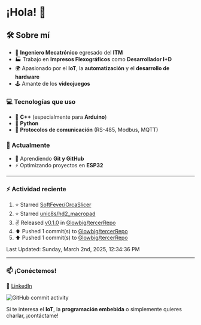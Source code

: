 # ¡Hola! 👋

## 🛠 Sobre mí

- 🤖 **Ingeniero Mecatrónico** egresado del **ITM**  
- 🏭 Trabajo en **Impresos Flexográficos** como **Desarrollador I+D**  
- 🌍 Apasionado por el **IoT**, la **automatización** y el **desarrollo de hardware**  
- 🕹️ Amante de los **videojuegos**  

### 💻 Tecnologías que uso

- 🔹 **C++** (especialmente para **Arduino**)  
- 🐍 **Python**  
- 🔗 **Protocolos de comunicación** (RS-485, Modbus, MQTT)  

### 🚀 Actualmente

- 🌱 Aprendiendo **Git y GitHub**  
- ⚡ Optimizando proyectos en **ESP32**  
---

### :zap: Actividad reciente
<!--RECENT_ACTIVITY:start-->
1. ⭐ Starred [SoftFever/OrcaSlicer](https://github.com/SoftFever/OrcaSlicer)<br>
2. ⭐ Starred [unic8s/hd2_macropad](https://github.com/unic8s/hd2_macropad)<br>
3. ✌️ Released [v0.1.0](https://github.com/Glowbig/tercerRepo/releases/tag/v0.1.0) in [Glowbig/tercerRepo](https://github.com/Glowbig/tercerRepo)<br>
4. ⬆️ Pushed 1 commit(s) to [Glowbig/tercerRepo](https://github.com/Glowbig/tercerRepo)<br>
5. ⬆️ Pushed 1 commit(s) to [Glowbig/tercerRepo](https://github.com/Glowbig/tercerRepo)<br>
<!--RECENT_ACTIVITY:end-->

<!--RECENT_ACTIVITY:last_update-->
Last Updated: Sunday, March 2nd, 2025, 12:34:36 PM
<!--RECENT_ACTIVITY:last_update_end-->

---

### 📫 **¡Conéctemos!**  

🔗 [LinkedIn](https://www.linkedin.com/in/adrian-estrada-1b8a74245/)

![GitHub commit activity](https://img.shields.io/github/commit-activity/m/Glowbig/Glowbig)

Si te interesa el **IoT**, la **programación embebida** o simplemente quieres charlar, ¡contáctame!  
